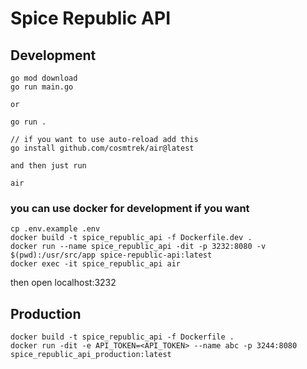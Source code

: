 # Spice Republic API

## Development

```
go mod download
go run main.go

or

go run .

// if you want to use auto-reload add this
go install github.com/cosmtrek/air@latest

and then just run 

air
```

### you can use docker for development if you want
```
cp .env.example .env
docker build -t spice_republic_api -f Dockerfile.dev .
docker run --name spice_republic_api -dit -p 3232:8080 -v $(pwd):/usr/src/app spice-republic-api:latest
docker exec -it spice_republic_api air
```

then open localhost:3232


## Production
```
docker build -t spice_republic_api -f Dockerfile .
docker run -dit -e API_TOKEN=<API_TOKEN> --name abc -p 3244:8080  spice_republic_api_production:latest
